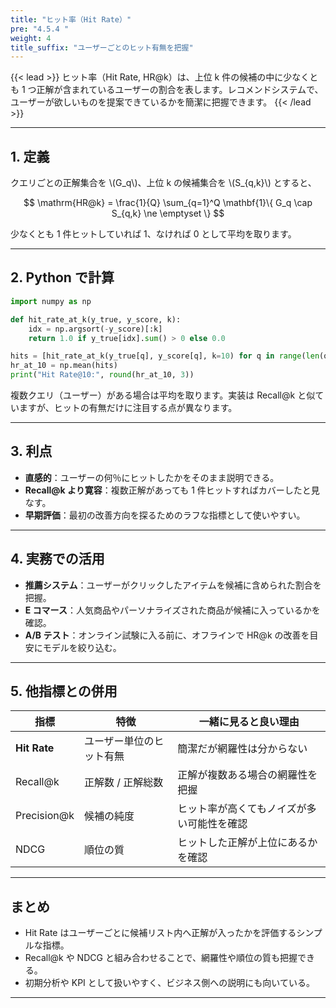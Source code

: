 ```yaml
---
title: "ヒット率（Hit Rate）"
pre: "4.5.4 "
weight: 4
title_suffix: "ユーザーごとのヒット有無を把握"
---
```


{{< lead >}}
ヒット率（Hit Rate, HR@k）は、上位 k 件の候補の中に少なくとも 1 つ正解が含まれているユーザーの割合を表します。レコメンドシステムで、ユーザーが欲しいものを提案できているかを簡潔に把握できます。
{{< /lead >}}

---

## 1. 定義

クエリごとの正解集合を \\(G_q\\)、上位 k の候補集合を \\(S_{q,k}\\) とすると、

$$
\mathrm{HR@k} = \frac{1}{Q} \sum_{q=1}^Q \mathbf{1}\{ G_q \cap S_{q,k} \ne \emptyset \}
$$

少なくとも 1 件ヒットしていれば 1、なければ 0 として平均を取ります。

---

## 2. Python で計算

```python
import numpy as np

def hit_rate_at_k(y_true, y_score, k):
    idx = np.argsort(-y_score)[:k]
    return 1.0 if y_true[idx].sum() > 0 else 0.0

hits = [hit_rate_at_k(y_true[q], y_score[q], k=10) for q in range(len(queries))]
hr_at_10 = np.mean(hits)
print("Hit Rate@10:", round(hr_at_10, 3))
```

複数クエリ（ユーザー）がある場合は平均を取ります。実装は Recall@k と似ていますが、ヒットの有無だけに注目する点が異なります。

---

## 3. 利点

- **直感的**：ユーザーの何％にヒットしたかをそのまま説明できる。
- **Recall@k より寛容**：複数正解があっても 1 件ヒットすればカバーしたと見なす。
- **早期評価**：最初の改善方向を探るためのラフな指標として使いやすい。

---

## 4. 実務での活用

- **推薦システム**：ユーザーがクリックしたアイテムを候補に含められた割合を把握。
- **E コマース**：人気商品やパーソナライズされた商品が候補に入っているかを確認。
- **A/B テスト**：オンライン試験に入る前に、オフラインで HR@k の改善を目安にモデルを絞り込む。

---

## 5. 他指標との併用

| 指標 | 特徴 | 一緒に見ると良い理由 |
| --- | --- | --- |
| **Hit Rate** | ユーザー単位のヒット有無 | 簡潔だが網羅性は分からない |
| Recall@k | 正解数 / 正解総数 | 正解が複数ある場合の網羅性を把握 |
| Precision@k | 候補の純度 | ヒット率が高くてもノイズが多い可能性を確認 |
| NDCG | 順位の質 | ヒットした正解が上位にあるかを確認 |

---

## まとめ

- Hit Rate はユーザーごとに候補リスト内へ正解が入ったかを評価するシンプルな指標。
- Recall@k や NDCG と組み合わせることで、網羅性や順位の質も把握できる。
- 初期分析や KPI として扱いやすく、ビジネス側への説明にも向いている。

---
